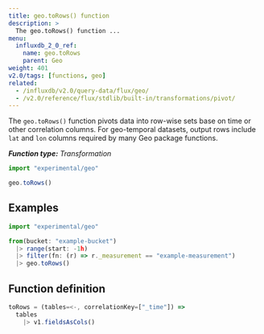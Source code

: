 ```yaml
---
title: geo.toRows() function
description: >
  The geo.toRows() function ...
menu:
  influxdb_2_0_ref:
    name: geo.toRows
    parent: Geo
weight: 401
v2.0/tags: [functions, geo]
related:
  - /influxdb/v2.0/query-data/flux/geo/
  - /v2.0/reference/flux/stdlib/built-in/transformations/pivot/
---
```


The `geo.toRows()` function pivots data into row-wise sets base on time or other correlation columns.
For geo-temporal datasets, output rows include `lat` and `lon` columns required by
many Geo package functions.

_**Function type:** Transformation_

```js
import "experimental/geo"

geo.toRows()
```

## Examples
```js
import "experimental/geo"

from(bucket: "example-bucket")
  |> range(start: -1h)
  |> filter(fn: (r) => r._measurement == "example-measurement")
  |> geo.toRows()
```

## Function definition
```js
toRows = (tables=<-, correlationKey=["_time"]) =>
  tables
    |> v1.fieldsAsCols()
```
